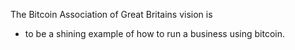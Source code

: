 The Bitcoin Association of Great Britains vision is 

* to be a shining example of how to run a business using bitcoin.
